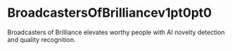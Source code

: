 # BroadcastersOfBrilliancev1pt0pt0
Broadcasters of Brilliance elevates worthy people with AI novelty detection and quality recognition.
